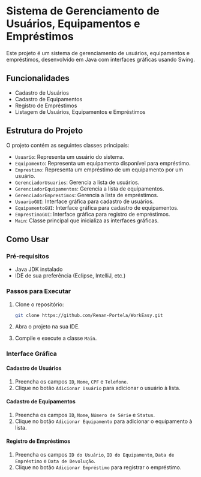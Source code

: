 # Sistema de Gerenciamento de Usuários, Equipamentos e Empréstimos

Este projeto é um sistema de gerenciamento de usuários, equipamentos e empréstimos, desenvolvido em Java com interfaces gráficas usando Swing.

## Funcionalidades

- Cadastro de Usuários
- Cadastro de Equipamentos
- Registro de Empréstimos
- Listagem de Usuários, Equipamentos e Empréstimos

## Estrutura do Projeto

O projeto contém as seguintes classes principais:

- `Usuario`: Representa um usuário do sistema.
- `Equipamento`: Representa um equipamento disponível para empréstimo.
- `Emprestimo`: Representa um empréstimo de um equipamento por um usuário.
- `GerenciadorUsuarios`: Gerencia a lista de usuários.
- `GerenciadorEquipamentos`: Gerencia a lista de equipamentos.
- `GerenciadorEmprestimos`: Gerencia a lista de empréstimos.
- `UsuarioGUI`: Interface gráfica para cadastro de usuários.
- `EquipamentoGUI`: Interface gráfica para cadastro de equipamentos.
- `EmprestimoGUI`: Interface gráfica para registro de empréstimos.
- `Main`: Classe principal que inicializa as interfaces gráficas.

## Como Usar

### Pré-requisitos

- Java JDK instalado
- IDE de sua preferência (Eclipse, IntelliJ, etc.)

### Passos para Executar

1. Clone o repositório:
    ```bash
    git clone https://github.com/Renan-Portela/WorkEasy.git
    ```

2. Abra o projeto na sua IDE.

3. Compile e execute a classe `Main`.

### Interface Gráfica

#### Cadastro de Usuários

1. Preencha os campos `ID`, `Nome`, `CPF` e `Telefone`.
2. Clique no botão `Adicionar Usuário` para adicionar o usuário à lista.

#### Cadastro de Equipamentos

1. Preencha os campos `ID`, `Nome`, `Número de Série` e `Status`.
2. Clique no botão `Adicionar Equipamento` para adicionar o equipamento à lista.

#### Registro de Empréstimos

1. Preencha os campos `ID do Usuário`, `ID do Equipamento`, `Data de Empréstimo` e `Data de Devolução`.
2. Clique no botão `Adicionar Empréstimo` para registrar o empréstimo.
